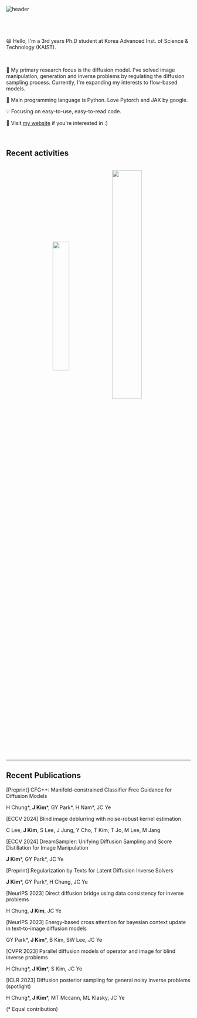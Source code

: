 ![header](https://capsule-render.vercel.app/api?type=transparent&color=black&height=300&section=header&text=Jeongsol%20Kim&desc=@KAIST&descAlign=71&descAlignY=63&fontSize=60)

#
<br />

😄 Hello, I'm a 3rd years Ph.D student at Korea Advanced Inst. of Science & Technology (KAIST).

<br />

:book: My primary research focus is the diffusion model. I've solved image manipulation, generation and inverse problems by regulating the diffusion sampling process. Currently, I'm expanding my interests to flow-based models.

:punch: Main programming language is Python. Love Pytorch and JAX by google.


:bulb: Focusing on easy-to-use, easy-to-read code.


:mag_right: Visit [my website](https://jeongsol.dev) if you're interested in :)

<br />

## Recent activities
<br />
<div align=center>
<a>
<img align="center" src="https://github-readme-stats-jeongsol-kim.vercel.app/api/top-langs/?username=jeongsol-kim&layout=compact&theme=dracula" width="30%">
<img align="center" src="https://github-readme-stats-jeongsol-kim.vercel.app/api?username=jeongsol-kim&show_icons=true&theme=dracula" width="40%">
</a>
</div>

<br />


<br />

---

## Recent Publications 

[Preprint] CFG++: Manifold-constrained Classifier Free Guidance for Diffusion Models

H Chung*, **J Kim***, GY Park*, H Nam*, JC Ye

[ECCV 2024] Blind image deblurring with noise-robust kernel estimation

C Lee, **J Kim**, S Lee, J Jung, Y Cho, T Kim, T Jo, M Lee, M Jang

[ECCV 2024] DreamSampler: Unifying Diffusion Sampling and Score Distillation for Image Manipulation

**J Kim***, GY Park*, JC Ye

[Preprint] Regularization by Texts for Latent Diffusion Inverse Solvers

**J Kim***, GY Park*, H Chung, JC Ye

[NeurIPS 2023] Direct diffusion bridge using data consistency for inverse problems

H Chung, **J Kim**, JC Ye

[NeurIPS 2023] Energy-based cross attention for bayesian context update in text-to-image diffusion models

GY Park*, **J Kim***, B Kim, SW Lee, JC Ye

[CVPR 2023] Parallel diffusion models of operator and image for blind inverse problems

H Chung*, **J Kim***, S Kim, JC Ye

[ICLR 2023] Diffusion posterior sampling for general noisy inverse problems (spotlight)

H Chung*, **J Kim***, MT Mccann, ML Klasky, JC Ye

(* Equal contribution)

